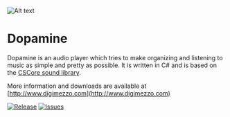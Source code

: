 ![Alt text](http://www.digimezzo.com/content/Images/Dopamine_transparent.png)

# Dopamine #

Dopamine is an audio player which tries to make organizing and listening to music as simple and pretty as possible. It is written in C# and is based on the [CSCore sound library](https://github.com/filoe/cscore).

More information and downloads are available at [http://www.digimezzo.com](http://www.digimezzo.com)

[![Release](https://img.shields.io/github/release/digimezzo/Dopamine.svg?style=flat-square)](https://github.com/digimezzo/Dopamine/releases/latest)
[![Issues](https://img.shields.io/github/issues/digimezzo/Dopamine.svg?style=flat-square)](https://github.com/digimezzo/Dopamine/issues)
